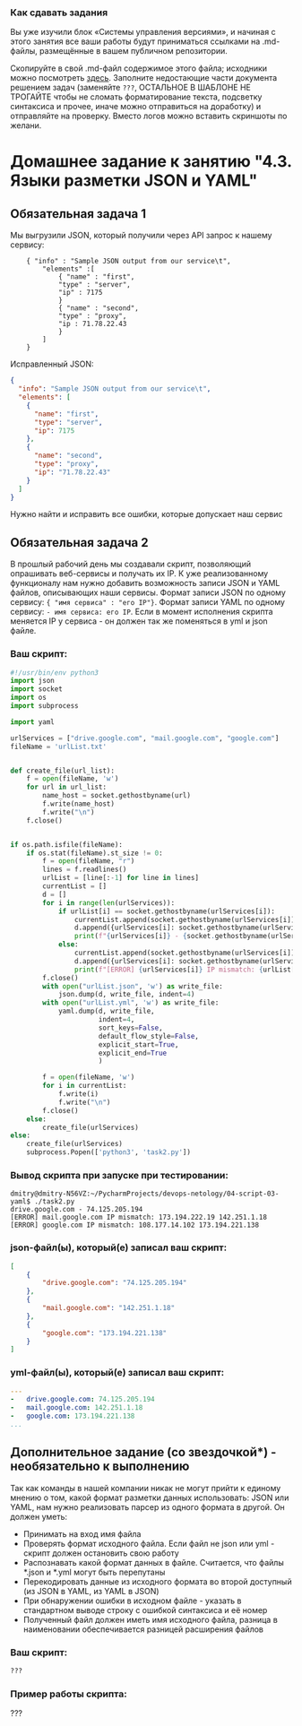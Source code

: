 ### Как сдавать задания

Вы уже изучили блок «Системы управления версиями», и начиная с этого занятия все ваши работы будут приниматься ссылками на .md-файлы, размещённые в вашем публичном репозитории.

Скопируйте в свой .md-файл содержимое этого файла; исходники можно посмотреть [здесь](https://raw.githubusercontent.com/netology-code/sysadm-homeworks/devsys10/04-script-03-yaml/README.md). Заполните недостающие части документа решением задач (заменяйте `???`, ОСТАЛЬНОЕ В ШАБЛОНЕ НЕ ТРОГАЙТЕ чтобы не сломать форматирование текста, подсветку синтаксиса и прочее, иначе можно отправиться на доработку) и отправляйте на проверку. Вместо логов можно вставить скриншоты по желани.

# Домашнее задание к занятию "4.3. Языки разметки JSON и YAML"


## Обязательная задача 1
Мы выгрузили JSON, который получили через API запрос к нашему сервису:
```
    { "info" : "Sample JSON output from our service\t",
        "elements" :[
            { "name" : "first",
            "type" : "server",
            "ip" : 7175 
            }
            { "name" : "second",
            "type" : "proxy",
            "ip : 71.78.22.43
            }
        ]
    }
```
Исправленный JSON: 
```json
{
  "info": "Sample JSON output from our service\t",
  "elements": [
    {
      "name": "first",
      "type": "server",
      "ip": 7175
    },
    {
      "name": "second",
      "type": "proxy",
      "ip": "71.78.22.43"
    }
  ]
}
```
  Нужно найти и исправить все ошибки, которые допускает наш сервис

## Обязательная задача 2
В прошлый рабочий день мы создавали скрипт, позволяющий опрашивать веб-сервисы и получать их IP. К уже реализованному функционалу нам нужно добавить возможность записи JSON и YAML файлов, описывающих наши сервисы. Формат записи JSON по одному сервису: `{ "имя сервиса" : "его IP"}`. Формат записи YAML по одному сервису: `- имя сервиса: его IP`. Если в момент исполнения скрипта меняется IP у сервиса - он должен так же поменяться в yml и json файле.

### Ваш скрипт:
```python
#!/usr/bin/env python3
import json
import socket
import os
import subprocess

import yaml

urlServices = ["drive.google.com", "mail.google.com", "google.com"]
fileName = 'urlList.txt'


def create_file(url_list):
    f = open(fileName, 'w')
    for url in url_list:
        name_host = socket.gethostbyname(url)
        f.write(name_host)
        f.write("\n")
    f.close()


if os.path.isfile(fileName):
    if os.stat(fileName).st_size != 0:
        f = open(fileName, "r")
        lines = f.readlines()
        urlList = [line[:-1] for line in lines]
        currentList = []
        d = []
        for i in range(len(urlServices)):
            if urlList[i] == socket.gethostbyname(urlServices[i]):
                currentList.append(socket.gethostbyname(urlServices[i]))
                d.append({urlServices[i]: socket.gethostbyname(urlServices[i])})
                print(f"{urlServices[i]} - {socket.gethostbyname(urlServices[i])}")
            else:
                currentList.append(socket.gethostbyname(urlServices[i]))
                d.append({urlServices[i]: socket.gethostbyname(urlServices[i])})
                print(f"[ERROR] {urlServices[i]} IP mismatch: {urlList[i]} {socket.gethostbyname(urlServices[i])}")
        f.close()
        with open("urlList.json", 'w') as write_file:
            json.dump(d, write_file, indent=4)
        with open("urlList.yml", 'w') as write_file:
            yaml.dump(d, write_file,
                      indent=4,
                      sort_keys=False,
                      default_flow_style=False,
                      explicit_start=True,
                      explicit_end=True
                      )

        f = open(fileName, 'w')
        for i in currentList:
            f.write(i)
            f.write("\n")
        f.close()
    else:
        create_file(urlServices)
else:
    create_file(urlServices)
    subprocess.Popen(['python3', 'task2.py'])
```

### Вывод скрипта при запуске при тестировании:
```
dmitry@dmitry-N56VZ:~/PycharmProjects/devops-netology/04-script-03-yaml$ ./task2.py
drive.google.com - 74.125.205.194
[ERROR] mail.google.com IP mismatch: 173.194.222.19 142.251.1.18
[ERROR] google.com IP mismatch: 108.177.14.102 173.194.221.138

```

### json-файл(ы), который(е) записал ваш скрипт:
```json
[
    {
        "drive.google.com": "74.125.205.194"
    },
    {
        "mail.google.com": "142.251.1.18"
    },
    {
        "google.com": "173.194.221.138"
    }
]
```

### yml-файл(ы), который(е) записал ваш скрипт:
```yaml
---
-   drive.google.com: 74.125.205.194
-   mail.google.com: 142.251.1.18
-   google.com: 173.194.221.138
...
```

## Дополнительное задание (со звездочкой*) - необязательно к выполнению

Так как команды в нашей компании никак не могут прийти к единому мнению о том, какой формат разметки данных использовать: JSON или YAML, нам нужно реализовать парсер из одного формата в другой. Он должен уметь:
   * Принимать на вход имя файла
   * Проверять формат исходного файла. Если файл не json или yml - скрипт должен остановить свою работу
   * Распознавать какой формат данных в файле. Считается, что файлы *.json и *.yml могут быть перепутаны
   * Перекодировать данные из исходного формата во второй доступный (из JSON в YAML, из YAML в JSON)
   * При обнаружении ошибки в исходном файле - указать в стандартном выводе строку с ошибкой синтаксиса и её номер
   * Полученный файл должен иметь имя исходного файла, разница в наименовании обеспечивается разницей расширения файлов

### Ваш скрипт:
```python
???
```

### Пример работы скрипта:
???
